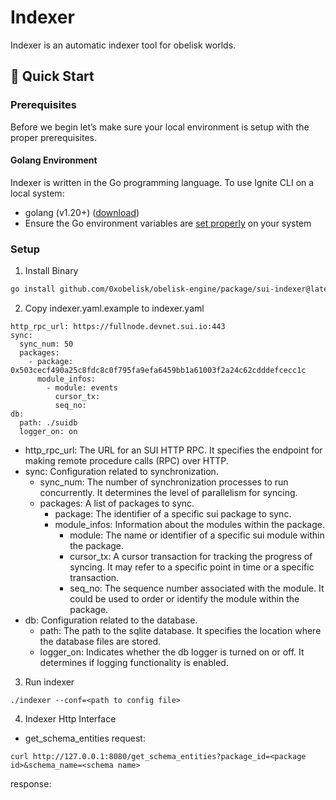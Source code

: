 # Indexer
Indexer is an automatic indexer tool for obelisk worlds. 

## 🚀 Quick Start
### Prerequisites 
Before we begin let’s make sure your local environment is setup with the proper prerequisites.

#### Golang Environment 
Indexer is written in the Go programming language. To use Ignite CLI on a local system:
- golang (v1.20+) ([download](https://go.dev/doc/install))
- Ensure the Go environment variables are [set properly](https://golang.org/doc/gopath_code#GOPATH) on your system

### Setup
1. Install Binary
```bash
go install github.com/0xobelisk/obelisk-engine/package/sui-indexer@latest
```

2. Copy indexer.yaml.example to indexer.yaml
```
http_rpc_url: https://fullnode.devnet.sui.io:443
sync: 
  sync_num: 50
  packages:
    - package: 0x503cecf490a25c8fdc8c0f795fa9efa6459bb1a61003f2a24c62cdddefcecc1c
      module_infos: 
        - module: events
          cursor_tx: 
          seq_no: 
db:
  path: ./suidb
  logger_on: on
```
- http_rpc_url: The URL for an SUI HTTP RPC. It specifies the endpoint for making remote procedure calls (RPC) over HTTP.
- sync: Configuration related to synchronization.
    - sync_num: The number of synchronization processes to run concurrently. It determines the level of parallelism for syncing.
    - packages: A list of packages to sync.
        - package: The identifier of a specific sui package to sync. 
        - module_infos: Information about the modules within the package.
            - module: The name or identifier of a specific sui module within the package.
            - cursor_tx: A cursor transaction for tracking the progress of syncing. It may refer to a specific point in time or a specific transaction.
            - seq_no: The sequence number associated with the module. It could be used to order or identify the module within the package.
- db: Configuration related to the database.
    - path: The path to the sqlite database. It specifies the location where the database files are stored.
    - logger_on: Indicates whether the db logger is turned on or off. It determines if logging functionality is enabled.

3. Run indexer
```
./indexer --conf=<path to config file>
```

4. Indexer Http Interface
- get_schema_entities 
request:
```
curl http://127.0.0.1:8080/get_schema_entities?package_id=<package id>&schema_name=<schema name>
```
response:
```

```





